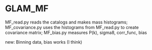 # GLAM_MF
MF_read.py reads the catalogs and makes mass histograms;
MF_covariance.py uses the histograms from MF_read.py to create covariance matrix;
MF_bias.py measures P(k), sigma8, corr_func, bias

new: Binning data, bias works (I think)
